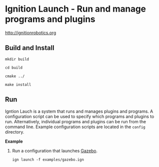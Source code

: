 # Ignition Launch - Run and manage programs and plugins 

  http://ignitionrobotics.org

## Build and Install


```
mkdir build
```

```
cd build
```


```
cmake ../
```

```
make install
```

## Run

Igntion Lauch is a system that runs and manages plugins and programs. A
configuration script can be used to specify which programs and plugins to
run. Alternatively, individual programs and plugins can be run from the
command line. Example configuration scripts are located in the `config`
directory.

**Example**

1. Run a configuration that launches [Gazebo](https://ignitionrobotics.org/libs/gazebo).

    ```
    ign launch -f examples/gazebo.ign
    ```
